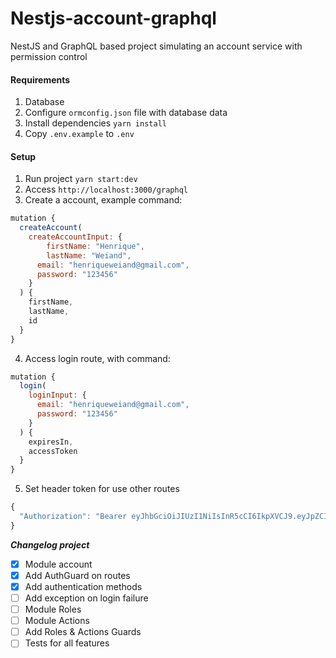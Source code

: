 # Nestjs-account-graphql

NestJS and GraphQL based project simulating an account service with permission control

#### Requirements

1. Database
2. Configure `ormconfig.json` file with database data
3. Install dependencies `yarn install`
4. Copy `.env.example` to `.env`

#### Setup

1. Run project `yarn start:dev`
2. Access `http://localhost:3000/graphql`
3. Create a account, example command:

```js
mutation {
  createAccount(
    createAccountInput: {
     	firstName: "Henrique",
    	lastName: "Weiand",
      email: "henriqueweiand@gmail.com",
      password: "123456"
    }
  ) {
    firstName,
    lastName,
    id
  }
}
```

4. Access login route, with command:

```js
mutation {
  login(
    loginInput: {
      email: "henriqueweiand@gmail.com",
      password: "123456"
    }
  ) {
    expiresIn,
    accessToken
  }
}
```

5. Set header token for use other routes

```js
{
  "Authorization": "Bearer eyJhbGciOiJIUzI1NiIsInR5cCI6IkpXVCJ9.eyJpZCI6Ijc5YTdhNjgwLTRlMWYtNDU5OC1hNjk1LTExNWEwZTkxM2JlYyIsImVtYWlsIjoiaGVucmlxdWV3ZWlhbmRAZ21haWwuY29tIiwiaWF0IjoxNTg2NjE3OTY1LCJleHAiOjE1ODY2MjE1NjV9.Sqv24CLalMw1YiTeAsPDKeuchIMSHii-N64RMVBV0f8"
}
```

**_Changelog project_**

-   [x] Module account
-   [x] Add AuthGuard on routes
-   [x] Add authentication methods
-   [ ] Add exception on login failure
-   [ ] Module Roles
-   [ ] Module Actions
-   [ ] Add Roles & Actions Guards
-   [ ] Tests for all features
